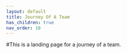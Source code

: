 ```yaml
---
layout: default
title: Journey Of A Team
has_children: true
nav_order: 10
---
```

#This is a landing page for a journey of a team.
